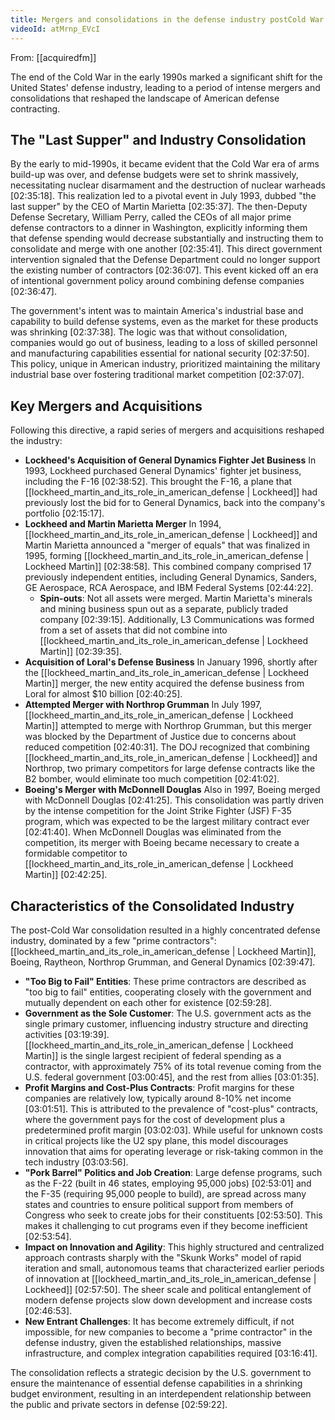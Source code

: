 ```yaml
---
title: Mergers and consolidations in the defense industry postCold War
videoId: atMrnp_EVcI
---
```


From: [[acquiredfm]] <br/> 

The end of the Cold War in the early 1990s marked a significant shift for the United States' defense industry, leading to a period of intense mergers and consolidations that reshaped the landscape of American defense contracting.

## The "Last Supper" and Industry Consolidation

By the early to mid-1990s, it became evident that the Cold War era of arms build-up was over, and defense budgets were set to shrink massively, necessitating nuclear disarmament and the destruction of nuclear warheads [02:35:18]. This realization led to a pivotal event in July 1993, dubbed "the last supper" by the CEO of Martin Marietta [02:35:37]. The then-Deputy Defense Secretary, William Perry, called the CEOs of all major prime defense contractors to a dinner in Washington, explicitly informing them that defense spending would decrease substantially and instructing them to consolidate and merge with one another [02:35:41]. This direct government intervention signaled that the Defense Department could no longer support the existing number of contractors [02:36:07]. This event kicked off an era of intentional government policy around combining defense companies [02:36:47].

The government's intent was to maintain America's industrial base and capability to build defense systems, even as the market for these products was shrinking [02:37:38]. The logic was that without consolidation, companies would go out of business, leading to a loss of skilled personnel and manufacturing capabilities essential for national security [02:37:50]. This policy, unique in American industry, prioritized maintaining the military industrial base over fostering traditional market competition [02:37:07].

## Key Mergers and Acquisitions

Following this directive, a rapid series of mergers and acquisitions reshaped the industry:

*   **Lockheed's Acquisition of General Dynamics Fighter Jet Business**
    In 1993, Lockheed purchased General Dynamics' fighter jet business, including the F-16 [02:38:52]. This brought the F-16, a plane that [[lockheed_martin_and_its_role_in_american_defense | Lockheed]] had previously lost the bid for to General Dynamics, back into the company's portfolio [02:15:17].
*   **Lockheed and Martin Marietta Merger**
    In 1994, [[lockheed_martin_and_its_role_in_american_defense | Lockheed]] and Martin Marietta announced a "merger of equals" that was finalized in 1995, forming [[lockheed_martin_and_its_role_in_american_defense | Lockheed Martin]] [02:38:58]. This combined company comprised 17 previously independent entities, including General Dynamics, Sanders, GE Aerospace, RCA Aerospace, and IBM Federal Systems [02:44:22].
    *   **Spin-outs**: Not all assets were merged. Martin Marietta's minerals and mining business spun out as a separate, publicly traded company [02:39:15]. Additionally, L3 Communications was formed from a set of assets that did not combine into [[lockheed_martin_and_its_role_in_american_defense | Lockheed Martin]] [02:39:35].
*   **Acquisition of Loral's Defense Business**
    In January 1996, shortly after the [[lockheed_martin_and_its_role_in_american_defense | Lockheed Martin]] merger, the new entity acquired the defense business from Loral for almost $10 billion [02:40:25].
*   **Attempted Merger with Northrop Grumman**
    In July 1997, [[lockheed_martin_and_its_role_in_american_defense | Lockheed Martin]] attempted to merge with Northrop Grumman, but this merger was blocked by the Department of Justice due to concerns about reduced competition [02:40:31]. The DOJ recognized that combining [[lockheed_martin_and_its_role_in_american_defense | Lockheed]] and Northrop, two primary competitors for large defense contracts like the B2 bomber, would eliminate too much competition [02:41:02].
*   **Boeing's Merger with McDonnell Douglas**
    Also in 1997, Boeing merged with McDonnell Douglas [02:41:25]. This consolidation was partly driven by the intense competition for the Joint Strike Fighter (JSF) F-35 program, which was expected to be the largest military contract ever [02:41:40]. When McDonnell Douglas was eliminated from the competition, its merger with Boeing became necessary to create a formidable competitor to [[lockheed_martin_and_its_role_in_american_defense | Lockheed Martin]] [02:42:25].

## Characteristics of the Consolidated Industry

The post-Cold War consolidation resulted in a highly concentrated defense industry, dominated by a few "prime contractors": [[lockheed_martin_and_its_role_in_american_defense | Lockheed Martin]], Boeing, Raytheon, Northrop Grumman, and General Dynamics [02:39:47].

*   **"Too Big to Fail" Entities**: These prime contractors are described as "too big to fail" entities, cooperating closely with the government and mutually dependent on each other for existence [02:59:28].
*   **Government as the Sole Customer**: The U.S. government acts as the single primary customer, influencing industry structure and directing activities [03:19:39]. [[lockheed_martin_and_its_role_in_american_defense | Lockheed Martin]] is the single largest recipient of federal spending as a contractor, with approximately 75% of its total revenue coming from the U.S. federal government [03:00:45], and the rest from allies [03:01:35].
*   **Profit Margins and Cost-Plus Contracts**: Profit margins for these companies are relatively low, typically around 8-10% net income [03:01:51]. This is attributed to the prevalence of "cost-plus" contracts, where the government pays for the cost of development plus a predetermined profit margin [03:02:03]. While useful for unknown costs in critical projects like the U2 spy plane, this model discourages innovation that aims for operating leverage or risk-taking common in the tech industry [03:03:56].
*   **"Pork Barrel" Politics and Job Creation**: Large defense programs, such as the F-22 (built in 46 states, employing 95,000 jobs) [02:53:01] and the F-35 (requiring 95,000 people to build), are spread across many states and countries to ensure political support from members of Congress who seek to create jobs for their constituents [02:53:50]. This makes it challenging to cut programs even if they become inefficient [02:53:54].
*   **Impact on Innovation and Agility**: This highly structured and centralized approach contrasts sharply with the "Skunk Works" model of rapid iteration and small, autonomous teams that characterized earlier periods of innovation at [[lockheed_martin_and_its_role_in_american_defense | Lockheed]] [02:57:50]. The sheer scale and political entanglement of modern defense projects slow down development and increase costs [02:46:53].
*   **New Entrant Challenges**: It has become extremely difficult, if not impossible, for new companies to become a "prime contractor" in the defense industry, given the established relationships, massive infrastructure, and complex integration capabilities required [03:16:41].

The consolidation reflects a strategic decision by the U.S. government to ensure the maintenance of essential defense capabilities in a shrinking budget environment, resulting in an interdependent relationship between the public and private sectors in defense [02:59:22].